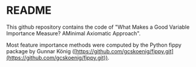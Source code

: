 # README

This github repository contains the code of "What Makes a Good Variable Importance Measure? AMinimal Axiomatic Approach".

Most feature importance methods were computed by the Python fippy package by Gunnar König ([https://github.com/gcskoenig/fippy.git](https://github.com/gcskoenig/fippy.git)).
